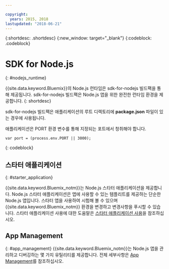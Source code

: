 ```yaml
---

copyright:
  years: 2015, 2018
lastupdated: "2018-06-21"
---
```


{:shortdesc: .shortdesc}
{:new_window: target="_blank"}
{:codeblock: .codeblock}


# SDK for Node.js
{: #nodejs_runtime}

{{site.data.keyword.Bluemix}}의 Node.js 런타임은 sdk-for-nodejs 빌드팩을 통해 제공됩니다.
sdk-for-nodejs 빌드팩은 Node.js 앱을 위한 완전한 런타임 환경을 제공합니다.
{: shortdesc}

sdk-for-nodejs 빌드팩은 애플리케이션의 루트 디렉토리에 **package.json** 파일이 있는 경우에 사용됩니다.

애플리케이션은 PORT 환경 변수를 통해 지정되는 포트에서 청취해야 합니다.
```
var port = (process.env.PORT || 3000);
```
{: codeblock}

## 스타터 애플리케이션
{: #starter_application}

{{site.data.keyword.Bluemix_notm}}는 Node.js 스타터 애플리케이션을 제공합니다.  Node.js 스타터 애플리케이션은 앱에 사용할 수 있는 템플리트를 제공하는 단순한 Node.js 앱입니다. 스타터 앱을 사용하여 시험해 볼 수 있으며 {{site.data.keyword.Bluemix_notm}} 환경을 변경하고 변경사항을 푸시할 수 있습니다. 스타터 애플리케이션 사용에 대한 도움말은 [스타터 애플리케이션 사용](../common/starter_app_usage.html)을 참조하십시오.

## App Management
{: #app_management}
{{site.data.keyword.Bluemix_notm}}는 Node.js 앱을 관리하고 디버깅하는 몇 가지 유틸리티를 제공합니다.  전체 세부사항은 [App Management](../common/app_mng.html)를 참조하십시오.
